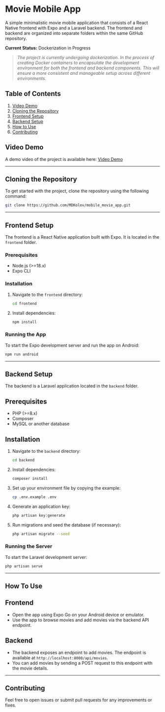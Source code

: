 # Movie Mobile App

A simple minimalistic movie mobile application that consists of a React Native frontend with Expo and a Laravel backend. 
The frontend and backend are organized into separate folders within the same GitHub repository.

**Current Status:** Dockerization in Progress
>*The project is currently undergoing dockerization.
In the process of creating Docker containers to encapsulate the development environment for both the frontend and backend components.
This will ensure a more consistent and manageable setup across different environments.*


## Table of Contents
1. [Video Demo](#video-demo)
2. [Cloning the Repository](#cloning-the-repository)
3. [Frontend Setup](#frontend-setup)
4. [Backend Setup](#backend-setup)
5. [How to Use](#how-to-use)
6. [Contributing](#contributing)

 ## Video Demo

A demo video of the project is available here: [Video Demo](https://www.youtube.com/watch?v=84TTpCyKAas)

----------------------------------------------------------------------------------------------

## Cloning the Repository

To get started with the project, clone the repository using the following command:

```bash
git clone https://github.com/MDKolev/mobile_movie_app.git
```
----------------------------------------------------------------------------------------------

## Frontend Setup

The frontend is a React Native application built with Expo. It is located in the `frontend` folder.

### Prerequisites

- Node.js (>=18.x)
- Expo CLI

### Installation

1. Navigate to the `frontend` directory:

    ```bash
    cd frontend
    ```

2. Install dependencies:

    ```bash
    npm install
    ```

### Running the App

To start the Expo development server and run the app on Android:

```bash
npm run android
```
----------------------------------------------------------------------------------------------
## Backend Setup

The backend is a Laravel application located in the `backend` folder.

## Prerequisites

- PHP (>=8.x)
- Composer
- MySQL or another database

## Installation

1. Navigate to the `backend` directory:

    ```bash
    cd backend
    ```

2. Install dependencies:

    ```bash
    composer install
    ```

3. Set up your environment file by copying the example:

    ```bash
    cp .env.example .env
    ```

4. Generate an application key:

    ```bash
    php artisan key:generate
    ```

5. Run migrations and seed the database (if necessary):

    ```bash
    php artisan migrate --seed
    ```

### Running the Server

To start the Laravel development server:

```bash
php artisan serve
```
----------------------------------------------------------------------------------------------

##  How To Use

## Frontend

- Open the app using Expo Go on your Android device or emulator.
- Use the app to browse movies and add movies via the backend API endpoint.

## Backend

- The backend exposes an endpoint to add movies. The endpoint is available at `http://localhost:8000/api/movies`.
- You can add movies by sending a POST request to this endpoint with the movie details.
----------------------------------------------------------------------------------------------

## Contributing

Feel free to open issues or submit pull requests for any improvements or fixes.


